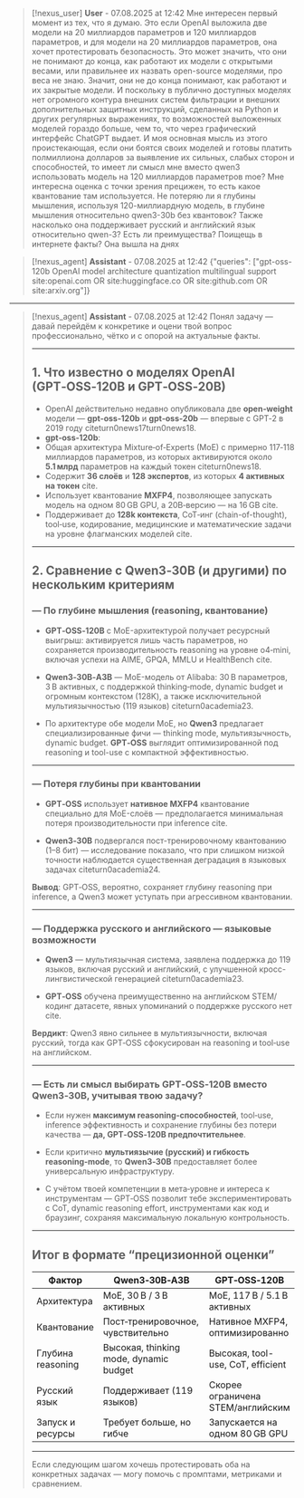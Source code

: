 >[!nexus_user] **User** - 07.08.2025 at 12:42
> Мне интересен первый момент из тех, что я думаю. Это если OpenAI выложила две модели на 20 миллиардов параметров и 120 миллиардов параметров, и для модели на 20 миллиардов параметров, она хочет протестировать безопасность. Это может значить, что они не понимают до конца, как работают их модели с открытыми весами, или правильнее их назвать open-source моделями, про веса не знаю. Значит, они не до конца понимают, как работают и их закрытые модели. И поскольку в публично доступных моделях нет огромного контура внешних систем фильтрации и внешних дополнительных защитных инструкций, сделанных на Python и других регулярных выражениях, то возможностей выложенных моделей гораздо больше, чем то, что через графический интерфейс ChatGPT выдает. И моя основная мысль из этого проистекающая, если они боятся своих моделей и готовы платить полмиллиона долларов за выявление их сильных, слабых сторон и способностей, то имеет ли смысл мне вместо qwen3 использовать модель на 120 миллиардов параметров moe? Мне интересна оценка с точки зрения прецижен, то есть какое квантование там используется. Не потеряю ли я глубины мышления, используя 120-миллиардную модель, в глубине мышления относительно qwen3-30b без квантовок? Также насколько она поддерживает русский и английский язык относительно qwen-3? Есть ли преимущества? Поищещь в интернете факты? Она вышла на днях
<!-- UID: 1d787992-06bf-4234-bedf-983711c3c326 -->




>[!nexus_agent] **Assistant** - 07.08.2025 at 12:42
> {"queries": ["gpt-oss-120b OpenAI model architecture quantization multilingual support site:openai.com OR site:huggingface.co OR site:github.com OR site:arxiv.org"]}
<!-- UID: 0824ebd6-d2f4-4c1e-b462-df2318843a16 -->

---

>[!nexus_agent] **Assistant** - 07.08.2025 at 12:42
> Понял задачу — давай перейдём к конкретике и оцени твой вопрос профессионально, чётко и с опорой на актуальные факты.
> 
> ---
> 
> ## 1. Что известно о моделях OpenAI (GPT‑OSS‑120B и GPT‑OSS‑20B)
> 
> - OpenAI действительно недавно опубликовала две **open‑weight** модели — **gpt‑oss‑120b** и **gpt‑oss‑20b** — впервые с GPT‑2 в 2019 году citeturn0news17turn0news18. 
> - **gpt‑oss‑120b**: 
>  - Общая архитектура Mixture‑of‑Experts (MoE) с примерно 117‑118 миллиардов параметров, из которых активируются около **5.1 млрд** параметров на каждый токен citeturn0news18. 
>  - Содержит **36 слоёв** и **128 экспертов**, из которых **4 активных на токен** cite. 
>  - Использует квантование **MXFP4**, позволяющее запускать модель на одном 80 GB GPU, а 20B‑версию — на 16 GB cite. 
>  - Поддерживает до **128k контекста**, CoT‑инг (chain-of-thought), tool‑use, кодирование, медицинские и математические задачи на уровне флагманских моделей cite.
> 
> ---
> 
> ## 2. Сравнение с Qwen3‑30B (и другими) по нескольким критериям
> 
> ### — По глубине мышления (reasoning, квантование)
> 
> - **GPT‑OSS‑120B** с MoE-архитектурой получает ресурсный выигрыш: активируется лишь часть параметров, но сохраняется производительность reasoning на уровне o4‑mini, включая успехи на AIME, GPQA, MMLU и HealthBench cite.
> 
> - **Qwen3‑30B‑A3B** — MoE-модель от Alibaba: 30 B параметров, 3 B активных, с поддержкой thinking‑mode, dynamic budget и огромным контекстом (128K), а также исключительной мультиязычностью (119 языков) citeturn0academia23.
> 
> - По архитектуре обе модели MoE, но **Qwen3** предлагает специализированные фичи — thinking mode, мультиязычность, dynamic budget. **GPT‑OSS** выглядит оптимизированной под reasoning и tool-use с компактной эффективностью.
> 
> ---
> 
> ### — Потеря глубины при квантовании
> 
> - **GPT‑OSS** использует **нативное MXFP4** квантование специально для MoE-слоёв — предполагается минимальная потеря производительности при inference cite.
> 
> - **Qwen3‑30B** подвергался пост-тренировочному квантованию (1–8 бит) — исследование показало, что при слишком низкой точности наблюдается существенная деградация в языковых задачах citeturn0academia24.
> 
> **Вывод**: GPT‑OSS, вероятно, сохраняет глубину reasoning при inference, а Qwen3 может уступать при агрессивном квантовании.
> 
> ---
> 
> ### — Поддержка русского и английского — языковые возможности
> 
> - **Qwen3** — мультиязычная система, заявлена поддержка до 119 языков, включая русский и английский, с улучшенной кросс-лингвистической генерацией citeturn0academia23.
> 
> - **GPT‑OSS** обучена преимущественно на английском STEM/кодинг датасете, явных упоминаний о поддержке русского нет cite.
> 
> **Вердикт**: Qwen3 явно сильнее в мультиязычности, включая русский, тогда как GPT‑OSS сфокусирован на reasoning и tool‑use на английском.
> 
> ---
> 
> ### — Есть ли смысл выбирать GPT‑OSS‑120B вместо Qwen3‑30B, учитывая твою задачу?
> 
> - Если нужен **максимум reasoning‑способностей**, tool‑use, inference эффективность и сохранение глубины без потери качества — **да, GPT‑OSS‑120B предпочтительнее**.
> 
> - Если критично **мультиязычие (русский) и гибкость reasoning‑mode**, то **Qwen3‑30B** предоставляет более универсальную инфраструктуру.
> 
> - С учётом твоей компетенции в мета‑уровне и интереса к инструментам — GPT‑OSS позволит тебе экспериментировать с CoT, dynamic reasoning effort, инструментами как код и браузинг, сохраняя максимальную локальную контрольность.
> 
> ---
> 
> ## Итог в формате “прецизионной оценки”
> 
> | Фактор | Qwen3‑30B‑A3B | GPT‑OSS‑120B |
> |-----------------------------|----------------------------------------|----------------------------------------|
> | Архитектура | MoE, 30 B / 3 B активных | MoE, 117 B / 5.1 B активных |
> | Квантование | Пост‑тренировочное, чувствительно | Нативное MXFP4, оптимизированно |
> | Глубина reasoning | Высокая, thinking mode, dynamic budget | Высокая, tool-use, CoT, efficient |
> | Русский язык | Поддерживает (119 языков) | Скорее ограничена STEM/английским |
> | Запуск и ресурсы | Требует больше, но гибче | Запускается на одном 80 GB GPU |
> 
> ---
> 
> Если следующим шагом хочешь протестировать оба на конкретных задачах — могу помочь с промптами, метриками и сравнением.
<!-- UID: 07b560cb-32be-41d3-b235-c11ee9df2166 -->